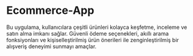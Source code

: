 # Ecommerce-App

Bu uygulama, kullanıcılara çeşitli ürünleri kolayca keşfetme, inceleme ve satın alma imkanı sağlar. Güvenli ödeme seçenekleri, akıllı arama fonksiyonları ve kişiselleştirilmiş ürün önerileri ile zenginleştirilmiş bir alışveriş deneyimi sunmayı amaçlar.
